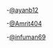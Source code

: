 -[@ayanb12](https://github.com/ayanb12/)

-[@Amrit404](https://github.com/Amrit404)

-[@infuman69](https://github.com/infuman69)

